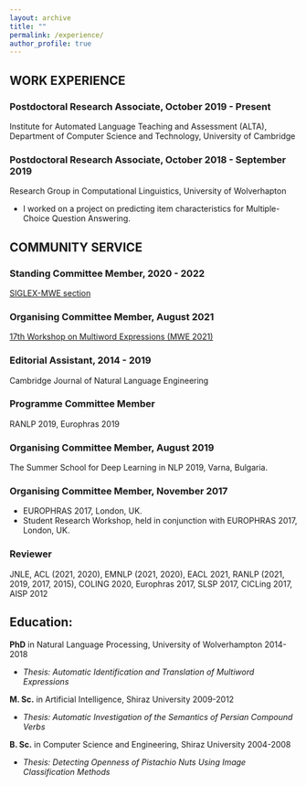 ```yaml
---
layout: archive
title: ""
permalink: /experience/
author_profile: true
---
```


## WORK EXPERIENCE

### Postdoctoral Research Associate, October 2019 - Present
Institute for Automated Language Teaching and Assessment (ALTA), Department of Computer Science and Technology, University of Cambridge

### Postdoctoral Research Associate, October 2018 - September 2019
Research Group in Computational Linguistics, University of Wolverhapton
* I worked on a project on predicting item characteristics for Multiple-Choice Question Answering.


## COMMUNITY SERVICE

### Standing Committee Member, 2020 - 2022
[SIGLEX-MWE section](https://multiword.org)

### Organising Committee Member, August 2021
[17th Workshop on Multiword Expressions (MWE 2021)](https://multiword.org/mwe2021/)

### Editorial Assistant, 2014 - 2019
Cambridge Journal of Natural Language Engineering

### Programme Committee Member
RANLP 2019, Europhras 2019

### Organising Committee Member, August 2019
The Summer School for Deep Learning in NLP 2019, Varna, Bulgaria.

### Organising Committee Member, November 2017 
* EUROPHRAS 2017, London, UK.
* Student Research Workshop, held in conjunction with EUROPHRAS 2017, London, UK.

### Reviewer
JNLE, ACL (2021, 2020), EMNLP (2021, 2020), EACL 2021, RANLP (2021, 2019, 2017, 2015), COLING 2020, Europhras 2017, SLSP 2017, CICLing 2017, AISP 2012


## Education:

**PhD** in Natural Language Processing, University of Wolverhampton 2014-2018
* *Thesis: Automatic Identification and Translation of Multiword Expressions*

**M. Sc.** in Artificial Intelligence, Shiraz University 2009-2012
* *Thesis: Automatic Investigation of the Semantics of Persian Compound Verbs*

**B. Sc.** in Computer Science and Engineering, Shiraz University 2004-2008
* *Thesis: Detecting Openness of Pistachio Nuts Using Image Classification Methods*
